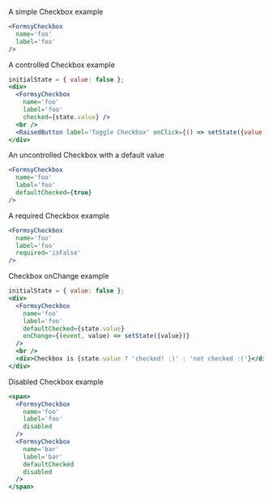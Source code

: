 A simple Checkbox example
```jsx
<FormsyCheckbox
  name='foo'
  label='foo'
/>
```

A controlled Checkbox example
```jsx
initialState = { value: false };
<div>
  <FormsyCheckbox
    name='foo'
    label='foo'
    checked={state.value} />
  <br />
  <RaisedButton label='Toggle Checkbox' onClick={() => setState({value: !state.value})} />
</div>
```

An uncontrolled Checkbox with a default value
```jsx
<FormsyCheckbox
  name='foo'
  label='foo'
  defaultChecked={true}
/>
```

A required Checkbox example
```jsx
<FormsyCheckbox
  name='foo'
  label='foo'
  required='isFalse'
/>
```

Checkbox onChange example
```jsx
initialState = { value: false };
<div>
  <FormsyCheckbox
    name='foo'
    label='foo'
    defaultChecked={state.value}
    onChange={(event, value) => setState({value})}
  />
  <br />
  <div>Checkbox is {state.value ? 'checked! :)' : 'not checked :('}</div>
</div>
```

Disabled Checkbox example
```jsx
<span>
  <FormsyCheckbox
    name='foo'
    label='foo'
    disabled
  />
  <FormsyCheckbox
    name='bar'
    label='bar'
    defaultChecked
    disabled
  />
</span>
```
